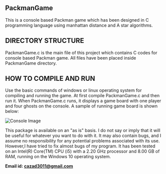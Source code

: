 
## PackmanGame

This is a console based Packman game which has been designed in C programming language using manhattan distance and A star algorithms.

## DIRECTORY STRUCTURE

PackmanGame.c is the main file of this project which contains C codes for console based Packman game. All files have been placed inside
PackmanGame directory.

## HOW TO COMPILE AND RUN

Use the basic commands of windows or linux operating system for compiling and running the game.
At first compile PackmanGame.c and then run it. 
When PackmanGame.c runs, it displays a game board with one player and four ghosts on the console. A sample of running game board is shown below:

![Console Image](https://lh3.googleusercontent.com/1Bn6FdrBZ8-HvlV4xQ5yYaJqyUoKsTvegXZAgz55czyf_Rv-sNr-14tHBVBugT9yJOpofGr25vAq4wPnvZcu_AJyA2cHbKn8h1VZHbpWf0GMUeNO8kyR0bwHnE6sExJjYstSHAjJ0qYxiPRzgaInWidfZPYorpz4GDqXkV7lQj0A3Z31d26jXqEru2pP2vFn8ng0kXyKuG-RZNBeLnby22f5KCThjLWJ41w-AM5682gD_sqB9UPlDePbROqscF0ke9RH5PdTCzbMB6pyFxHVQylsEbd-09uwVrpLZdP8NtSYvmotR1ddchfwzmKrbUnmJLxOmujS3CcuEz9Wr7rW4AkXjk1Kr1O63dQMw99UOpI-KX9BF2GSYewQYhBpBzjw6CvhJXsa5W5cYtBdvkKFlN5BIKQbLnWfT0XnZ9v41xh33gOiNVFC6DmQezaiKLjWo1FcvRIzcksBvYagaVsEen6SYaG0iWkVaMT5ylrexaUoHg5T7hh4f-cPWpY-e2fOJ07qXngueU6NMJTmhKVbWQqVpgYK_LIJojufXkSErUrpxnUmjdb71F7f1nSdLGPDrqBCN2RTdxqMuOA93FN6k5pYEQ_lu8FfTodU3oM=w354-h506-no)

This package is available on an "as is" basis. I do not say or imply that it will be useful for 
whatever you want to do with it. It may also contain bugs, and I assume no responsibility for 
any potential problems associated with its use. However,I have tried to fix almost bugs of my 
program. It has been tested on an Intel(R) Core(TM) CPU (i5) with a 2.20 GHz processor and 8.00 GB of RAM, running on the Windows 10 operating system.

**Email id: <cazad3011@gmail.com>**
